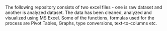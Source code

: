 The following repository consists of two excel files - one is raw dataset and another is analyzed dataset.
The data has been cleaned, analyzed and visualized using MS Excel.
Some of the functions, formulas used for the process are Pivot Tables, Graphs, type conversions, text-to-columns etc.
